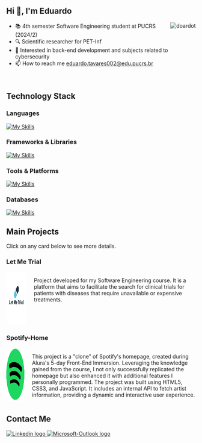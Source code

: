 ## Hi 👋, I'm Eduardo

<div>
  <a href="https://github.com/doardot">
    <img align="right"
      src="https://github-readme-stats.vercel.app/api/top-langs?username=doardot&show_icons=true&theme=dracula&locale=en&layout=compact"
      alt="doardot" />
  </a>
</div>

- 📚 4th semester Software Engineering student at PUCRS (2024/2)
- 🔍 Scientific researcher for PET-Inf
- 🎯 Interested in back-end development and subjects related to cybersecurity
- 📫 How to reach me [eduardo.tavares002@edu.pucrs.br](mailto:eduardo.tavares002@edu.pucrs.br)
<br>

## Technology Stack
### Languages
<div align="left">

  [![My Skills](https://skillicons.dev/icons?i=java,ts,js,html,css,c&theme=light)](https://skillicons.dev)
</div>

### Frameworks & Libraries
<div align="left">

  [![My Skills](https://skillicons.dev/icons?i=react,nextjs,tailwind&theme=light)](https://skillicons.dev)
</div>

### Tools & Platforms
<div align="left">

  [![My
  Skills](https://skillicons.dev/icons?i=git,github,gitlab,vscode,idea,figma,obsidian&theme=light)](https://skillicons.dev)
</div>

### Databases
<div align="left">

  [![My Skills](https://skillicons.dev/icons?i=mysql,postgresql,mongodb&theme=light)](https://skillicons.dev)
</div>

## Main Projects
Click on any card below to see more details.
### Let Me Trial
<div style="display: flex; align-items: flex-start; gap: 20px; margin-bottom: 20px;">
  <a href="https://www.ages.pucrs.br/let-me-trial/">
    <img src="assets/logo_let_me_trial.jpg" height="140" style="border-radius: 10%; margin-right: 20px;">
  </a>
  <p>
    Project developed for my Software Engineering course. It is a platform that aims to
    facilitate the search for clinical trials for patients with diseases that require unavailable or expensive
    treatments.
  </p>
</div>

### Spotify-Home
<div style="display: flex; align-items: flex-start; gap: 20px; margin-bottom: 20px;">
  <a href="https://github.com/Doardot/spotify-home">
    <img src="assets/spotify_logo.png" height="140" width="300" style="border-radius: 10%; margin-right: 20px;">
  </a>
  <p>
    This project is a "clone" of Spotify's homepage, created during Alura's 5-day Front-End Immersion.
    Leveraging the knowledge gained from the course, I not only successfully replicated the homepage but also enhanced
    it with additional features I personally programmed.
    The project was built using HTML5, CSS3, and JavaScript. It includes an internal API to fetch artist information,
    providing a dynamic and interactive user experience.
  </p>
</div>

## Contact Me
<div>
  <a href="https://www.linkedin.com/in/eduardo-monteiro-tavares/">
    <img src="https://img.shields.io/badge/linkedin-%230077B5.svg?&style=for-the-badge&logo=linkedin&logoColor=white"
      height="30" alt="Linkedin logo" />
  </a>
  <a href="mailto:eduardo.tavares002@edu.pucrs.br">
    <img
      src="https://img.shields.io/badge/Microsoft_Outlook-0078D4?style=for-the-badge&logo=microsoft-outlook&logoColor=white"
      height="30" alt="Microsoft-Outlook logo" />
  </a>
</div>